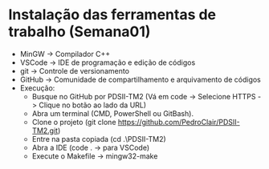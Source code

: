 # Instalação das ferramentas de trabalho (Semana01)
- MinGW -> Compilador C++
- VSCode -> IDE de programação e edição de códigos
- git -> Controle de versionamento
- GitHub -> Comunidade de compartilhamento e arquivamento de códigos
- Execução:
  - Busque no GitHub por PDSII-TM2 (Vá em code -> Selecione HTTPS -> Clique no botão ao lado da URL)
  - Abra um terminal (CMD, PowerShell ou GitBash). 
  - Clone o projeto (git clone https://github.com/PedroClair/PDSII-TM2.git)
  - Entre na pasta copiada (cd .\PDSII-TM2\)
  - Abra a IDE (code . -> para VSCode)
  - Execute o Makefile -> mingw32-make